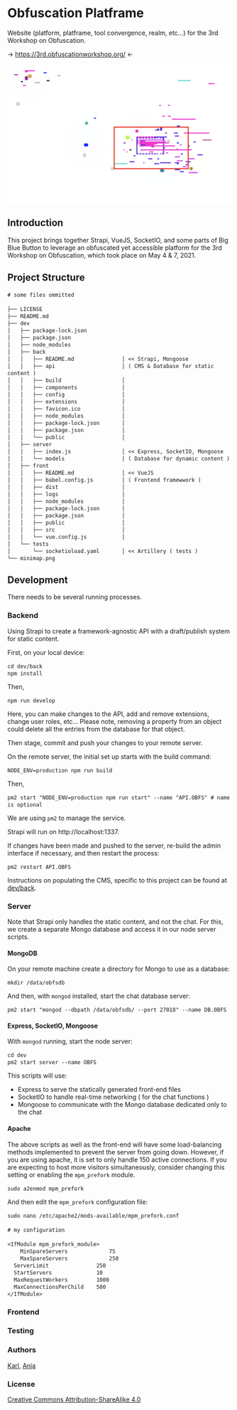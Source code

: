 # Obfuscation Platframe

Website (platform, platframe, tool convergence, realm, etc...) for the 3rd Workshop on Obfuscation.

-> https://3rd.obfuscationworkshop.org/ <-

![](minimap.png)
## Introduction

This project brings together Strapi, VueJS, SocketIO, and some parts of Big Blue Button to leverage an obfuscated yet accessible platform for the 3rd Workshop on Obfuscation, which took place on May 4 & 7, 2021.

## Project Structure

```
# some files ommitted

├── LICENSE
├── README.md
├── dev
│   ├── package-lock.json
│   ├── package.json
│   ├── node_modules
│   ├── back
│   │   ├── README.md               │ << Strapi, Mongoose 
│   │   ├── api                     │ ( CMS & Database for static content )
│   │   ├── build                   │ 
│   │   ├── components              │
│   │   ├── config                  │
│   │   ├── extensions              │
│   │   ├── favicon.ico             │
│   │   ├── node_modules            │
│   │   ├── package-lock.json       │
│   │   ├── package.json            │
│   │   └── public                  │
│   ├── server
│   │   ├── index.js                │ << Express, SocketIO, Mongoose
│   │   └── models                  | ( Database for dynamic content )
│   ├── front                       
│   │   ├── README.md               │ << VueJS
│   │   ├── babel.config.js         │ ( Frontend framewwork )
│   │   ├── dist                    │
│   │   ├── logs                    │
│   │   ├── node_modules            │
│   │   ├── package-lock.json       │
│   │   ├── package.json            │
│   │   ├── public                  │
│   │   ├── src                     │
│   │   └── vue.config.js           │
│   └── tests
│       └── socketioload.yaml       │ << Artillery ( tests ) 
└── minimap.png
```
## Development

There needs to be several running processes.

### Backend

Using Strapi to create a framework-agnostic API with a draft/publish system for static content.

First, on your local device:
```
cd dev/back
npm install
```
Then, 
```
npm run develop
```

Here, you can make changes to the API, add and remove extensions, change user roles, etc... Please note, removing a property from an object could delete all the entries from the database for that object.

Then stage, commit and push your changes to your remote server.

On the remote server, the initial set up starts with the build command:
```
NODE_ENV=production npm run build
```
Then,
```
pm2 start "NODE_ENV=production npm run start" --name "API.OBFS" # name is optional
```

We are using `pm2` to manage the service. 

Strapi will run on http://localhost:1337.

If changes have been made and pushed to the server, re-build the admin interface if necessary, and then restart the process:
```
pm2 restart API.OBFS
```

Instructions on populating the CMS, specific to this project can be found at [dev/back](dev/back).

### Server

Note that Strapi only handles the static content, and not the chat. For this, we create a separate Mongo database and access it in our node server scripts.

#### MongoDB

On your remote machine create a directory for Mongo to use as a database:
```
mkdir /data/obfsdb
```
And then, with `mongod` installed, start the chat database server:
```
pm2 start "mongod --dbpath /data/obfsdb/ --port 27018" --name DB.OBFS
```

#### Express, SocketIO, Mongoose

With `mongod` running, start the node server:
```
cd dev
pm2 start server --name OBFS
```

This scripts will use:
- Express to serve the statically generated front-end files
- SocketIO to handle real-time networking ( for the chat functions )
- Mongoose to communicate with the Mongo database dedicated only to the chat

#### Apache

The above scripts as well as the front-end will have some load-balancing methods implemented to prevent the server from going down. However, if you are using apache, it is set to only handle 150 active connections. If you are expecting to host more visitors simultaneously, consider changing this setting or enabling the `mpm_prefork` module.

```
sudo a2enmod mpm_prefork
```
And then edit the `mpm_prefork` configuration file:
```
sudo nano /etc/apache2/mods-available/mpm_prefork.conf

# my configuration

<IfModule mpm_prefork_module>
	MinSpareServers		        75
	MaxSpareServers		        250
  ServerLimit               250
  StartServers              10
  MaxRequestWorkers         1000
  MaxConnectionsPerChild    500
</IfModule>
```

### Frontend


### Testing


### Authors

[Karl](https://moubarak.eu), [Anja](https://anjagroten.info/)

### License 

[Creative Commons Attribution-ShareAlike 4.0](LICENSE)




